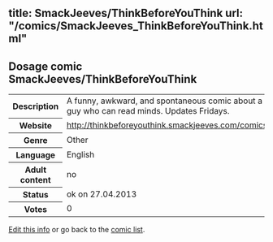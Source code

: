title: SmackJeeves/ThinkBeforeYouThink
url: "/comics/SmackJeeves_ThinkBeforeYouThink.html"
---
Dosage comic SmackJeeves/ThinkBeforeYouThink
-----------------------------------------

<p id="msg"></p>
<script type="text/javascript">
if (window.location.search === '?edit_info_mail=sent_ok') {
  var elem = document.getElementById("msg");
  elem.innerHTML = 'Edited information sucessfully sent.';
  elem.className = 'ok';
}
</script>
<table class="comicinfo">
<tr>
<th>Description</th><td>A funny, awkward, and spontaneous comic about a guy who can read minds. Updates Fridays.</td>
</tr>
<tr>
<th>Website</th><td><a href="http://thinkbeforeyouthink.smackjeeves.com/comics/">http://thinkbeforeyouthink.smackjeeves.com/comics/</a></td>
</tr>
<tr>
<th>Genre</th><td>Other</td>
</tr>
<tr>
<th>Language</th><td>English</td>
</tr>
<tr>
<th>Adult content</th><td>no</td>
</tr>
<tr>
<th>Status</th><td>ok on 27.04.2013</td>
</tr>
<tr>
<th>Votes</th><td>0</td>
</tr>
</table>

[Edit this info](SmackJeeves_ThinkBeforeYouThink_edit.html) or go back to the [comic list](../comic-index.html).
